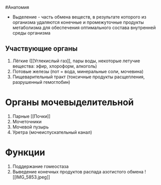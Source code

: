 #Анатомия 
- Выделение - часть обмена веществ, в результате которого из организма удаляются конечные и промежуточные продукты метаболизма для обеспечения оптимального состава внутренней среды организма
## Участвующие органы
1. Лёгкие ([[Углекислый газ]], пары воды, некоторые летучие вещества: эфир, хлороформ, алкоголь)
2. Потовые железы (пот = вода, минеральные соли, мочевина)
3. Пищеварительный тракт (токсичные продукты расщепления, разрушенный гемоглобин)
# Органы мочевыделительной
1. Парные [[Почки]]
2. Мочеточники
3. Мочевой пузырь
4. Уретра (мочеиспускательный канал)
# Функции
1. Поддержание гомеостаза
2. Выведение конечных продуктов распада азотистого обмена
![[IMG_5853.jpeg]]